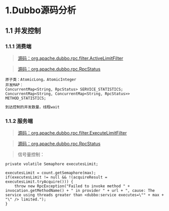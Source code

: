 # 1.Dubbo源码分析
## 1.1 并发控制
### 1.1.1 消费端
> [源码：org.apache.dubbo.rpc.filter.ActiveLimitFilter](org.apache.dubbo.rpc.filter.ActiveLimitFilter)
 
> [源码：org.apache.dubbo.rpc.RpcStatus](org.apache.dubbo.rpc.RpcStatus)
```
原子类：AtomicLong，AtomicInteger
并发MAP：
ConcurrentMap<String, RpcStatus> SERVICE_STATISTICS;
ConcurrentMap<String, ConcurrentMap<String, RpcStatus>> METHOD_STATISTICS;
```
```java
到达控制的并发数量，线程wait
```
### 1.1.2 服务端
> [源码：org.apache.dubbo.rpc.filter.ExecuteLimitFilter](org.apache.dubbo.rpc.filter.ExecuteLimitFilter)
 
> [源码：org.apache.dubbo.rpc.RpcStatus](org.apache.dubbo.rpc.RpcStatus)
 
> 信号量控制：
```text
private volatile Semaphore executesLimit;

executesLimit = count.getSemaphore(max);
if(executesLimit != null && !(acquireResult = executesLimit.tryAcquire())) {
    throw new RpcException("Failed to invoke method " + invocation.getMethodName() + " in provider " + url + ", cause: The service using threads greater than <dubbo:service executes=\"" + max + "\" /> limited.");
}
```